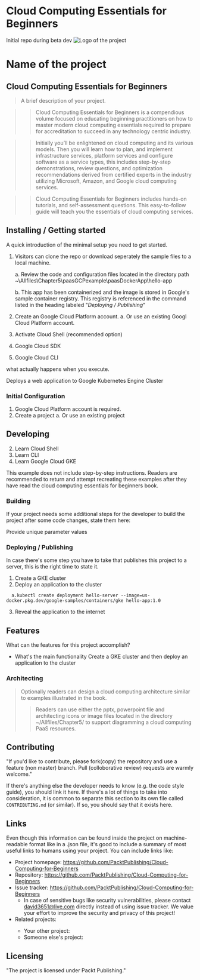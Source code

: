 # Cloud Computing Essentials for Beginners
Initial repo during beta dev
![Logo of the project](https://www.stratospherenetworks.com/blog/wp-content/uploads/2020/05/iStock-1137011043.jpg)

# Name of the project
## Cloud Computing Essentials for Beginners

> A brief description of your project.

>> Cloud Computing Essentials for Beginners is a compendious volume focused on educating beginning practitioners on how to master modern cloud computing essentials required to prepare for accreditation to succeed in any technology centric industry.

>> Initially you’ll be enlightened on cloud computing and its various models. Then you will learn how to plan, and implement infrastructure services, platform services and configure software as a service types, this includes step-by-step demonstrations, review questions, and optimization recommendations derived from certified experts in the industry utilizing Microsoft, Amazon, and Google cloud computing services.

>> Cloud Computing Essentials for Beginners includes hands-on tutorials, and self-assessment questions. This easy-to-follow guide will teach you the essentials of cloud computing services.

## Installing / Getting started

A quick introduction of the minimal setup you need to get started.

1. Visitors can clone the repo or download seperately the sample files to a local machine.

   a. Review the code and configuration files located in the directory path ~\Allfiles\Chapter5\paasGCPexample\paasDockerApp\hello-app

   b. This app has been containerized and the image is stored in Google's sample container registry. This registry is referenced in the command listed in the heading labeled "_Deploying / Publishing_"

2. Create an Google Cloud Platform account.
    a. Or use an existing Googl Cloud Platform account.
3. Activate Cloud Shell (recommended option)
4. Google Cloud SDK
5. Google Cloud CLI



what actually happens when you execute.

Deploys a web application to Google Kubernetes Engine Cluster

### Initial Configuration

1. Google Cloud Platform account is required.
2. Create a project
  a. Or use an existing project



## Developing

2. Learn Cloud Shell
3. Learn CLI
3. Learn Google Cloud GKE

This example does not include step-by-step instructions.
Readers are recommended to return and attempt recreating these examples after they have read the cloud computing essentials for beginners book.

### Building

If your project needs some additional steps for the developer to build the
project after some code changes, state them here:

Provide unique parameter values

### Deploying / Publishing

In case there's some step you have to take that publishes this project to a
server, this is the right time to state it.
1. Create a GKE cluster
2. Deploy an application to the cluster
```
  a.kubectl create deployment hello-server --image=us-docker.pkg.dev/google-samples/containers/gke hello-app:1.0
```
3. Reveal the application to the internet

## Features

What can the features for this project accomplish?
* What's the main functionality
Create a GKE cluster and then deploy an application to the cluster

### Architecting
> Optionally readers can design a cloud computing architecture similar to examples illustrated in the book.
>> Readers can use either the pptx, powerpoint file and architecting icons or image files located in the directory ~/Allfiles/Chapter5/ to support diagramming a cloud computing PaaS resources.

## Contributing


"If you'd like to contribute, please fork(copy) the repository and use a feature (non master)
branch. Pull (colloborative review) requests are warmly welcome."

If there's anything else the developer needs to know (e.g. the code style
guide), you should link it here. If there's a lot of things to take into
consideration, it is common to separate this section to its own file called
`CONTRIBUTING.md` (or similar). If so, you should say that it exists here.

## Links

Even though this information can be found inside the project on machine-readable
format like in a .json file, it's good to include a summary of most useful
links to humans using your project. You can include links like:

- Project homepage: https://github.com/PacktPublishing/Cloud-Computing-for-Beginners
- Repository: https://github.com/PacktPublishing/Cloud-Computing-for-Beginners
- Issue tracker: https://github.com/PacktPublishing/Cloud-Computing-for-Beginners
  - In case of sensitive bugs like security vulnerabilities, please contact
    david3651@live.com directly instead of using issue tracker. We value your effort
    to improve the security and privacy of this project!
- Related projects: <place holder>
  - Your other project: <place holder>
  - Someone else's project: <place holder>


## Licensing

"The project is licensed under Packt Publishing."
